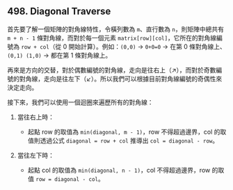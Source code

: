 ## 498. Diagonal Traverse

首先要了解一個矩陣的對角線特性，令橫列數為 `m`、直行數為 `n`，則矩陣中總共有 `m + n - 1` 條對角線，而對於每一個元素 `matrix[row][col]`，它所在的對角線編號為 `row + col`（從 0 開始計算）。例如：`(0,0)` -> `0+0=0` -> 在第 0 條對角線上、`(0,1) (1,0)` -> 都在第 1 條對角線上。

再來是方向的交替，對於偶數編號的對角線，走向是往右上（↗），而對於奇數編號的對角線，走向是往左下（↙）。所以我們可以根據目前對角線編號的奇偶性來決定走向。

接下來，我們可以使用一個迴圈來遍歷所有的對角線：

1. 當往右上時：
   - 起點 row 的取值為 `min(diagonal, m - 1)`，row 不得超過邊界，col 的取值則透過公式 `diagonal = row + col` 推導出 `col = diagonal - row`。

2. 當往左下時：
   - 起點 col 的取值為 `min(diagonal, n - 1)`，col 不得超過邊界，row 的取值 `row = diagonal - col`。
